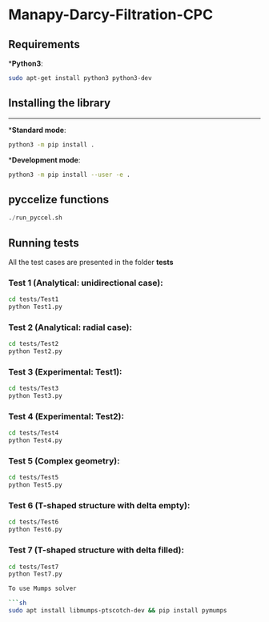 # Manapy-Darcy-Filtration-CPC

## Requirements

***Python3**:
```bash
sudo apt-get install python3 python3-dev
```

## Installing the library
-----

***Standard mode**:
```bash
python3 -m pip install .
```
   
***Development mode**:
```bash
python3 -m pip install --user -e .
```

## pyccelize functions

```python
./run_pyccel.sh
```
## Running tests
All the test cases are presented in the folder **tests**


### Test 1 (Analytical: unidirectional case):
```bash
cd tests/Test1
python Test1.py
```


### Test 2 (Analytical: radial case):
```bash
cd tests/Test2
python Test2.py
```

### Test 3 (Experimental: Test1):
```bash
cd tests/Test3
python Test3.py
```

### Test 4 (Experimental: Test2):
```bash
cd tests/Test4
python Test4.py
```

### Test 5 (Complex geometry):
```bash
cd tests/Test5
python Test5.py
```
### Test 6 (T-shaped structure with delta empty):
```bash
cd tests/Test6
python Test6.py
```

### Test 7 (T-shaped structure with delta filled):
```bash
cd tests/Test7
python Test7.py

To use Mumps solver

```sh
sudo apt install libmumps-ptscotch-dev && pip install pymumps
```

```



